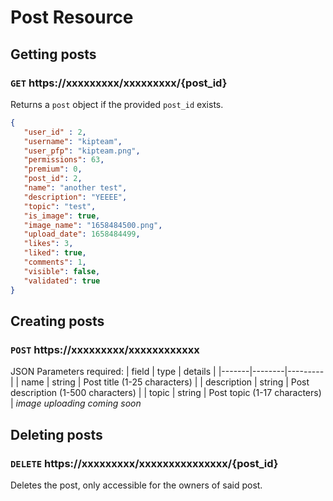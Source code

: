 # Post Resource
## Getting posts 
### `GET` https://xxxxxxxxx/xxxxxxxxx/{post_id}
Returns a `post` object if the provided `post_id` exists.
```json
{
   "user_id" : 2,
   "username": "kipteam",
   "user_pfp": "kipteam.png",
   "permissions": 63,
   "premium": 0,
   "post_id": 2,
   "name": "another test",
   "description": "YEEEE",
   "topic": "test",
   "is_image": true,
   "image_name": "1658484500.png",
   "upload_date": 1658484499,
   "likes": 3,
   "liked": true,
   "comments": 1,
   "visible": false,
   "validated": true
}
```

## Creating posts
### `POST` https://xxxxxxxxx/xxxxxxxxxxxx
JSON Parameters required:
| field | type   | details |
|-------|--------|---------|
| name  | string | Post title (1-25 characters) |
| description  | string | Post description (1-500 characters) |
| topic  | string | Post topic (1-17 characters) |
_image uploading coming soon_

## Deleting posts 
### `DELETE` https://xxxxxxxxx/xxxxxxxxxxxxxxx/{post_id}
Deletes the post, only accessible for the owners of said post.